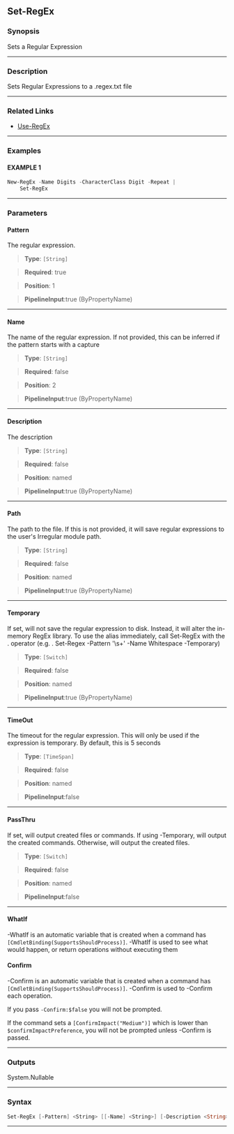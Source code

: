 
Set-RegEx
---------
### Synopsis
Sets a Regular Expression

---
### Description

Sets Regular Expressions to a .regex.txt file

---
### Related Links
* [Use-RegEx](Use-RegEx.md)



---
### Examples
#### EXAMPLE 1
```PowerShell
New-RegEx -Name Digits -CharacterClass Digit -Repeat |
    Set-RegEx
```

---
### Parameters
#### **Pattern**

The regular expression.



> **Type**: ```[String]```

> **Required**: true

> **Position**: 1

> **PipelineInput**:true (ByPropertyName)



---
#### **Name**

The name of the regular expression.  If not provided, this can be inferred if the pattern starts with a capture



> **Type**: ```[String]```

> **Required**: false

> **Position**: 2

> **PipelineInput**:true (ByPropertyName)



---
#### **Description**

The description



> **Type**: ```[String]```

> **Required**: false

> **Position**: named

> **PipelineInput**:true (ByPropertyName)



---
#### **Path**

The path to the file.  If this is not provided, it will save regular expressions to the user's Irregular module path.



> **Type**: ```[String]```

> **Required**: false

> **Position**: named

> **PipelineInput**:true (ByPropertyName)



---
#### **Temporary**

If set, will not save the regular expression to disk.  Instead, it will alter the in-memory RegEx library.
To use the alias immediately, call Set-RegEx with the . operator (e.g. . Set-Regex -Pattern '\s+' -Name Whitespace -Temporary)



> **Type**: ```[Switch]```

> **Required**: false

> **Position**: named

> **PipelineInput**:true (ByPropertyName)



---
#### **TimeOut**

The timeout for the regular expression.
This will only be used if the expression is temporary.
By default, this is 5 seconds



> **Type**: ```[TimeSpan]```

> **Required**: false

> **Position**: named

> **PipelineInput**:false



---
#### **PassThru**

If set, will output created files or commands.
If using -Temporary, will output the created commands.
Otherwise, will output the created files.



> **Type**: ```[Switch]```

> **Required**: false

> **Position**: named

> **PipelineInput**:false



---
#### **WhatIf**
-WhatIf is an automatic variable that is created when a command has ```[CmdletBinding(SupportsShouldProcess)]```.
-WhatIf is used to see what would happen, or return operations without executing them
#### **Confirm**
-Confirm is an automatic variable that is created when a command has ```[CmdletBinding(SupportsShouldProcess)]```.
-Confirm is used to -Confirm each operation.
    
If you pass ```-Confirm:$false``` you will not be prompted.
    
    
If the command sets a ```[ConfirmImpact("Medium")]``` which is lower than ```$confirmImpactPreference```, you will not be prompted unless -Confirm is passed.

---
### Outputs
System.Nullable


---
### Syntax
```PowerShell
Set-RegEx [-Pattern] <String> [[-Name] <String>] [-Description <String>] [-Path <String>] [-Temporary] [-TimeOut <TimeSpan>] [-PassThru] [-WhatIf] [-Confirm] [<CommonParameters>]
```
---


